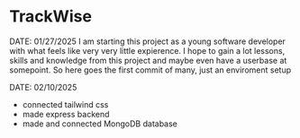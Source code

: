 # TrackWise

DATE: 01/27/2025
I am starting this project as a young software developer with what feels like very very little expierence. I hope to gain a lot lessons, skills and knowledge from this project and maybe even have a userbase at somepoint. So here goes the first commit of many, just an enviroment setup

DATE: 02/10/2025
- connected tailwind css 
- made express backend
- made and connected MongoDB database